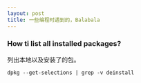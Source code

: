 ```yaml
---
layout: post
title: 一些编程时遇到的，Balabala
---
```


### How ti list all installed packages?

列出本地以及安装了的包。

```
dpkg --get-selections | grep -v deinstall
```


